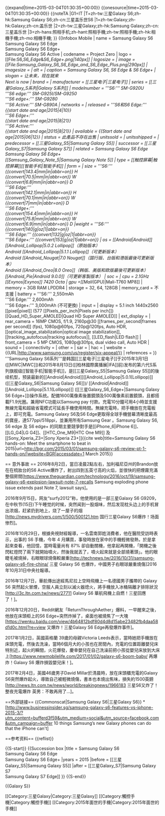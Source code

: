 {{expand|time=2015-03-04T01:30:35+00:00}}
{{onesource|time=2015-03-04T01:30:35+00:00}}
{{noteTA
|G1=IT
|T=zh-tw:三星Galaxy S6;zh-hk:Samsung Galaxy S6;zh-cn:三星盖乐世S6
|1=zh-tw:Galaxy;zh-hk:Galaxy;zh-cn:盖乐世
|2=zh-tw:三星Galaxy;zh-hk:Samsung Galaxy;zh-cn:三星盖乐世
|3=zh-hans:照相手机;zh-hant:照相手機;zh-tw:照相手機;zh-hk:相機手機;zh-mo:相機手機;
}}
{{Infobox Mobile
| name         = Samsung Galaxy S6<br />Samsung Galaxy S6 Edge<br />Samsung Galaxy S6 Edge+<br />Samsung Galaxy S6 Active
| codename     = Project Zero
| logo         = [[File:S6,_S6_Edge_&_S6_Edge+.png|140px]]
| logosize     = 
| image        = [[File:Samsung_Galaxy_S6_S6_Edge_and_S6_Edge_Plus.png|290px]]
| imagesize    = 
| alt          = 
| caption      = Samsung Galaxy S6, S6 Edge & S6 Edge+
| slogan       = 让未来，现在就来<br>Next is now
| brand        = 
| manufacturer = [[三星电子|三星电子]]
| series       = [[三星Galaxy_S系列|Galaxy S系列]]
| modelnumber  = '''S6:''' SM-G920U<br /> '''S6 edge:''' SM-G925I/SM-G9250<br /> '''S6 edge+:''' SM-G9280<br />'''S6 Active:''' SM-G890A
| networks     = 
| released     = '''S6和S6 Edge:''' <br /> {{start date and age|2015|4|10}}<br /> '''S6 Edge+:''' <br /> {{start date and age|2015|8|21}}<br /> '''S6 Active:''' <br /> {{start date and age|2015|8|21}}
| available    = {{Start date and age|2015|06|12}} 
| status       = 此產品不存在出售
| unitssold    = 
| unitsshipped = 
| predecessor  = [[三星Galaxy_S5|Samsung Galaxy S5]]
| successor    = [[三星Galaxy_S7|Samsung Galaxy S7]]
| related      = Samsung Galaxy S6 Edge<br>Samsung Galaxy S6 Edge+<br>[[Samsung_Galaxy_Note_5|Samsung Galaxy Note 5]]
| type         = [[触控屏幕|触控屏幕]][[智能手机|智能手机]]
| form         = 
| size         = '''S6:'''<br />{{convert|143.4|mm|in|abbr=on}} H<br />{{convert|70.5|mm|in|abbr=on}} W<br />{{convert|6.8|mm|in|abbr=on}} D<br />'''S6 Edge:'''<br />{{convert|142.1|mm|in|abbr=on}} H<br />{{convert|70.1|mm|in|abbr=on}} W<br />{{convert|7|mm|in|abbr=on}} D<br />'''S6 Edge+:'''<br />{{convert|154.4|mm|in|abbr=on}} H<br />{{convert|75.8|mm|in|abbr=on}} W<br />{{convert|6.9|mm|in|abbr=on}} D
|weight        = '''S6:''' {{convert|140|g|oz|1|abbr=on}}<br />'''S6 Edge:''' {{convert|132|g|oz|1|abbr=on}}<br />'''S6 Edge+:''' {{convert|153|g|oz|1|abbr=on}}
| os           = [[Android|Android]] [[Android_Lollipop|5.0.2 Lollipop]]（原始版本）<br />Android [[Android_Lollipop|5.1.1 Lollipop]]（可更新版本）<br />Android [[Android_Nougat|7.0 Nougat]]（国行版、台版和港版最後可更新版本）<br />Android [[Android_Oreo|8.0 Oreo]]（韩版、美版和欧版最後可更新版本）<br>[[Android_Pie|Android 9.0.0]]（可更新客製版本）
| soc          = 
| cpu          = 2.1GHz [[Exynos|Exynos]] 7420 Octa
| gpu          =[[Mali_(GPU)|Mali-T760 MP8]] 
| memory       = 3GB RAM LPDDR4
| storage      = 32, 64, 128GB 
| memory_card  = 不支援
| battery      = '''S6:''' 2,550mAh<br />'''S6 Edge:''' 2,600mAh<br />'''S6 Edge+:''' 3,000mAh
(不可更換) 
| input        = 
| display      = 5.1 inch 1440x2560 [[pixel|pixel]] (577 [[Pixels_per_inch|Pixels per inch]]) [[Quad_HD_Super_AMOLED|Quad HD Super AMOLED]]
| ext_display  = 
| rear_camera  = 16MP CMOS, f/1.9, 2160p@30 [[frames_per_second|frames per second]] (fps), 1080p@60fps, 720p@120fps, Auto HDR, [[optical_image_stabilization|optical image stabilization]], [[tracking_autofocus|tracking autofocus]], [[LED_flash|LED flash]]
| front_camera = 5 MP CMOS, 1080p@30fps, dual video call, Auto HDR
| sound        =
| connectivity = 
| other        = 
| sar          = 
| hac          = 
| website      = {{URL|http://www.samsung.com/us/register/six-appeal/}}
| references   = 
}}
'''Samsung Galaxy S6系列'''是韩国[[三星电子|三星电子]]于2015年3月1日([[MWC|MWC]])和2015年8月13日([[柏林國際廣播展|IFA]]前)发布的第六代S系列旗舰级[[智能手机|智能手机]]，是[[三星Galaxy_S5|Samsung Galaxy S5]]的後续机型，预装最新的[[Android|Android]][[Android_Lollipop|5.0.1(Lollipop)]]([[三星Galaxy_S6|Samsung Galaxy S6]])/ [[Android|Android]][[Android_Lollipop|5.1.1(Lollipop)]] ([[三星Galaxy_S6_Edge+|Samsung Galaxy S6 Edge+]])操作系统。配備1600萬像素後置鏡頭及500萬像素前置鏡頭，且都搭載F1.9光圈。兼用NFC功能以Samsung pay 付款。充電10分鐘可用4小時並支援無線充電和超級省電模式可延長手機使用時間。無線充電時，把手機放在充電板上，即可充電。Samsung Galaxy S6及S6 Edge更取得全球手機營幕清晰度最高的寶座，達577ppi/518ppi，並兼用所有Samsung Gear 。Samsung Galaxy S6, S6 edge 及 S6 edge+ 的同期主要競爭對手是[[iPhone_6|iPhone 6]]、[[LG_G4|LG G4]]、[[HTC_One_M9|HTC One M9]] 及 [[Sony_Xperia_Z3+|Sony Xperia Z3+]]<ref>{{cite web|title=Samsung Galaxy S6 hands-on: Meet the smartphone to beat in 2015|url=http://bgr.com/2015/03/01/samsung-galaxy-s6-review-pt-1-hands-on/|website=BGR|accessdate=1 March 2015}}</ref>

== 意外事故 ==
2016年8月2日，當日凌晨2點左右，加利福尼亞州的Brandon放在在梳妝台的S6 Active爆炸了，射出四到五英寸高的火焰，並很快的把煙霧充滿整個房間<ref>[https://www.theguardian.com/technology/2016/oct/19/samsung-galaxy-s6-explosion-lawsuit-note-7-recalls  Samsung exploding phone issue extends past Note 7, lawsuit says]</ref>。

2016年9月15日，网友“surfy2012”称，他使用的是一部三星Galaxy S6 G9209，在中秋节(15日)下午睡觉的时候，突然闻到一股烟味，然后发现枕头边上的手机冒出浓烟，赶紧扔到地上，烧了一屋子的烟<ref>[http://news.mydrivers.com/1/500/500121.htm  国行三星Galaxy S6爆炸！场面惨烈]</ref>。

2016年10月29日，根據央視財經報導，一名雲南郭姓消費者，他在醫院受訪時表示，出事的 S6 手機，今年 4 月購買，事發時放在家中的手機輕微發熱，於是拿起來查看，他回憶，當時電量尚有 87% 卻自動關機，他拿起再開機，「開機之後閃紅燈閃了兩下就開始噴火，然後我就丟了，噴火起來就是全部燒著頭」。他的眼睫毛被燒掉，右眼眼球燒傷較嚴重<ref>[http://technews.tw/2016/10/31/samsung-galaxy-s6-fire-china/  三星 Galaxy S6 也爆炸，中國男子右眼球嚴重燒傷]2016年10月31日中央社報導</ref>。

2016年12月7日，華航傳出途經馬尼拉上空時飛機上一名德國男子攜帶的 Galaxy S6 突然起火冒煙，空服人員立刻以滅火器熄火，將手機放入冰桶隔離才排除狀況<ref>[http://3c.ltn.com.tw/news/27711  Galaxy S6 華航飛機上自燃！三星回應了！]</ref>。

2016年12月20日，Reddit網友「ReturnThroughAether」爆料，一早醒來之後，他放在床頭柜上的S6 Edge+突然炸掉了，桌面也被燒焦了一大塊<ref>[https://wenku.baidu.com/view/4b64812bdf80d4d8d15abe23482fb4daa58d1d0c.html?re=view  又爆炸！三星Galaxy S6 Edge再發爆炸事件]</ref>。

2017年1月2日，英國英格蘭 39歲的母親Victoria Leeds表示，當時她把手機放在床頭充電，然後去洗澡，當時6個月大的小孩也在房間內，充電的位置距離嬰兒床特別近，起火的瞬間，火花爆發，慶幸嬰兒在自己洗澡前把小孩從嬰兒床放到大床上<ref>[https://www.newmobilelife.com/2017/01/02/galaxy-s6-boom-baby/ 再爆炸！Galaxy S6 爆炸損毀嬰兒床！]</ref>。

2017年2月4日，英國46歲男子David Millar於清晨時，放在床頭櫃充電的Galaxy S6突然爆炸起火，導致自己被輕微燒傷，書本也本燒出焦味，損失約1500英鎊<ref>[http://news.ltn.com.tw/news/world/breakingnews/1966183 三星S6又炸了！整夜充電爆炸 英男：不敢再用了...]</ref>。

==外部链接==
{{Commonscat|Samsung Galaxy S6|三星Galaxy S6}}
*[http://www.businessinsider.sg/samsung-galaxy-s6-features-vs-iphone-2015-3/?utm_content=bufferd3f59&utm_medium=social&utm_source=facebook.com&utm_campaign=buffer 10 things Samsung’s new Galaxy phones can do that the iPhone can't]

==参考资料==
{{reflist}}

{{S-start}}
{{Succession box
|title  = Samsung Galaxy S6<br />Samsung Galaxy S6 Edge<br />Samsung Galaxy S6 Edge+
|years  = 2015
|before = [[三星Galaxy_S5|Samsung Galaxy S5]]
|after  = [[三星Galaxy_S7|Samsung Galaxy S7<br />Samsung Galaxy S7 Edge]]
}}
{{S-end}}

{{Galaxy S}}

[[Category:三星Galaxy|Category:三星Galaxy]]
[[Category:觸控手機|Category:觸控手機]]
[[Category:2015年面世的手機|Category:2015年面世的手機]]